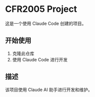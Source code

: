 # CFR2005 Project

这是一个使用 Claude Code 创建的项目。

## 开始使用

1. 克隆此仓库
2. 使用 Claude Code 进行开发

## 描述

该项目使用 Claude AI 助手进行开发和维护。
